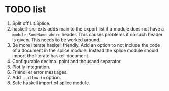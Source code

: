# TODO list

1. Split off Lit.Splice.
1. haskell-src-exts adds main to the export list if a module does not have a
   `module SomeName where` header. This causes problems if no such header is
   given. This needs to be worked around.
1. Be more literate haskell friendly. Add an option to not include the code of
   a document in the splice module. Instead the splice module should import
   the literate haskell document.
1. Configurable decimal point and thousand separator.
1. Plot.ly integration.
1. Friendlier error messages.
1. Add `--allow-io` option.
1. Safe haskell import of splice module.
